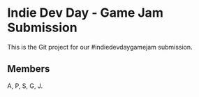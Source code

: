# Indie Dev Day - Game Jam Submission

This is the Git project for our #indiedevdaygamejam submission.
## Members
A, P, S, G, J.
